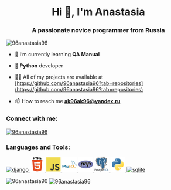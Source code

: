 <h1 align="center">Hi 👋, I'm Anastasia</h1>
<h3 align="center">A passionate novice programmer from Russia</h3>

<p align="left"> <img src="https://komarev.com/ghpvc/?username=96anastasia96&label=Profile%20views&color=0e75b6&style=flat" alt="96anastasia96" /> </p>

- 🌱 I’m currently learning **QA Manual**
- 🌱 **Python** developer

- 👨‍💻 All of my projects are available at [https://github.com/96anastasia96?tab=repositories](https://github.com/96anastasia96?tab=repositories)

- 📫 How to reach me **ak96ak96@yandex.ru**

<h3 align="left">Connect with me:</h3>
<p align="left">
<a href="https://instagram.com/96anastasia96" target="blank"><img align="center" src="https://raw.githubusercontent.com/rahuldkjain/github-profile-readme-generator/master/src/images/icons/Social/instagram.svg" alt="96anastasia96" height="30" width="40" /></a>
</p>

<h3 align="left">Languages and Tools:</h3>
<p align="left"> <a href="https://www.djangoproject.com/" target="_blank" rel="noreferrer"> <img src="https://cdn.worldvectorlogo.com/logos/django.svg" alt="django" width="40" height="40"/> </a> <a href="https://www.w3.org/html/" target="_blank" rel="noreferrer"> <img src="https://raw.githubusercontent.com/devicons/devicon/master/icons/html5/html5-original-wordmark.svg" alt="html5" width="40" height="40"/> </a> <a href="https://developer.mozilla.org/en-US/docs/Web/JavaScript" target="_blank" rel="noreferrer"> <img src="https://raw.githubusercontent.com/devicons/devicon/master/icons/javascript/javascript-original.svg" alt="javascript" width="40" height="40"/> </a> <a href="https://www.mysql.com/" target="_blank" rel="noreferrer"> <img src="https://raw.githubusercontent.com/devicons/devicon/master/icons/mysql/mysql-original-wordmark.svg" alt="mysql" width="40" height="40"/> </a> <a href="https://www.php.net" target="_blank" rel="noreferrer"> <img src="https://raw.githubusercontent.com/devicons/devicon/master/icons/php/php-original.svg" alt="php" width="40" height="40"/> </a> <a href="https://www.postgresql.org" target="_blank" rel="noreferrer"> <img src="https://raw.githubusercontent.com/devicons/devicon/master/icons/postgresql/postgresql-original-wordmark.svg" alt="postgresql" width="40" height="40"/> </a> <a href="https://www.python.org" target="_blank" rel="noreferrer"> <img src="https://raw.githubusercontent.com/devicons/devicon/master/icons/python/python-original.svg" alt="python" width="40" height="40"/> </a> <a href="https://www.sqlite.org/" target="_blank" rel="noreferrer"> <img src="https://www.vectorlogo.zone/logos/sqlite/sqlite-icon.svg" alt="sqlite" width="40" height="40"/> </a> </p>

<p><img align="left" src="https://github-readme-stats.vercel.app/api/top-langs?username=96anastasia96&show_icons=true&locale=en&layout=compact" alt="96anastasia96" /></p>

<p>&nbsp;<img align="center" src="https://github-readme-stats.vercel.app/api?username=96anastasia96&show_icons=true&locale=en" alt="96anastasia96" /></p>
